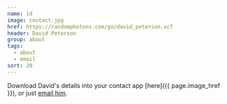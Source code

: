 ```yaml
---
name: id
image: contact.jpg
href: https://randomphotons.com/go/david_peterson.vcf
header: David Peterson
group: about
tags:
  - about
  - email
sort: 20
---
```

Download David's details into your contact app [here]({{ page.image_href }}), or just [email him](mailto:productions@randomphotons.com).
